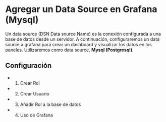 # Agregar un Data Source en Grafana (Mysql)

Un data source (DSN Data source Name) es la conexión configurada a una base de datos desde un servidor. A continuación,
configuraremos un data source a grafana para crear un dashboard y visualizar los datos en los paneles. Utilizaremos como
data source, **Mysql (Postgresql)**.

## Configuración

  * 1. Crear Rol
  * 2. Crear Usuario
  * 3. Añadir Rol a la base de datos
  * 4. Uso de Grafana

